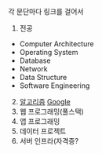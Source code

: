 
각 문단마다 링크를 걸어서 

1. 전공
- Computer Architecture
- Operating System
- Database
- Network
- Data Structure
- Software Engineering
2. [알고리즘](https://github.com/lee-june0210/Algorithm/blob/main/Algorithm)
[Google](https://google.com, "google link")
3. 웹 프로그래밍(풀스택)
4. 앱 프로그래밍
5. 데이터 프로젝트
6. 서버 인프라(자격증?
